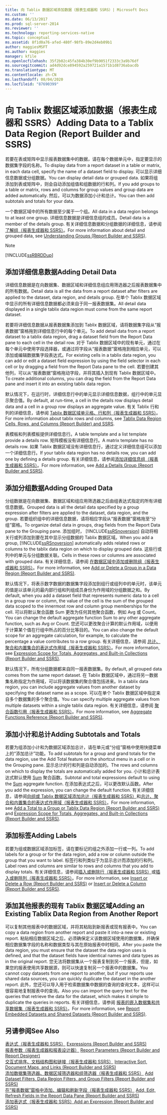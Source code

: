 ```yaml
---
title: 向 Tablix 数据区域添加数据（报表生成器和 SSRS）| Microsoft Docs
ms.custom: ''
ms.date: 06/13/2017
ms.prod: sql-server-2014
ms.reviewer: ''
ms.technology: reporting-services-native
ms.topic: conceptual
ms.assetid: 8f1d0a76-afed-480f-98fb-89e2d4eb09b1
author: maggiesMSFT
ms.author: maggies
manager: kfile
ms.openlocfilehash: 35f2b02c45fa384b30ef9b9051f2333c3a9b76df
ms.sourcegitcommit: ad4d92dce894592a259721a1571b1d8736abacdb
ms.translationtype: MT
ms.contentlocale: zh-CN
ms.lasthandoff: 08/04/2020
ms.locfileid: "87690399"
---
```

# <a name="adding-data-to-a-tablix-data-region-report-builder-and-ssrs"></a><span data-ttu-id="54e02-102">向 Tablix 数据区域添加数据（报表生成器和 SSRS）</span><span class="sxs-lookup"><span data-stu-id="54e02-102">Adding Data to a Tablix Data Region (Report Builder and SSRS)</span></span>
  <span data-ttu-id="54e02-103">若要在表或矩阵中显示报表数据集中的数据，请在每个数据单元中，指定要显示的数据集字段的名称。</span><span class="sxs-lookup"><span data-stu-id="54e02-103">To display data from a report dataset in a table or matrix, in each data cell, specify the name of a dataset field to display.</span></span> <span data-ttu-id="54e02-104">可以显示详细信息数据或分组数据。</span><span class="sxs-lookup"><span data-stu-id="54e02-104">You can display detail data or grouped data.</span></span> <span data-ttu-id="54e02-105">如果将组添加到表或矩阵中，则会自动添加组值和组数据的行和列。</span><span class="sxs-lookup"><span data-stu-id="54e02-105">If you add groups to a table or matrix, rows and columns for group values and group data are added automatically.</span></span> <span data-ttu-id="54e02-106">然后，可以为数据添加小计和总计。</span><span class="sxs-lookup"><span data-stu-id="54e02-106">You can then add subtotals and totals for your data.</span></span>  
  
 <span data-ttu-id="54e02-107">一个数据区域中的所有数据至少属于一个组。</span><span class="sxs-lookup"><span data-stu-id="54e02-107">All data in a data region belongs to at least one group.</span></span> <span data-ttu-id="54e02-108">详细信息数据是详细信息组的成员。</span><span class="sxs-lookup"><span data-stu-id="54e02-108">Detail data is a member of the details group.</span></span> <span data-ttu-id="54e02-109">有关详细信息数据和分组数据的详细信息，请参阅[了解组（报表生成器和 SSRS）](understanding-groups-report-builder-and-ssrs.md)。</span><span class="sxs-lookup"><span data-stu-id="54e02-109">For more information about detail and grouped data, see [Understanding Groups &#40;Report Builder and SSRS&#41;](understanding-groups-report-builder-and-ssrs.md).</span></span>  
  
> [!NOTE]  
>  [!INCLUDE[ssRBRDDup](../../includes/ssrbrddup-md.md)]  
  
## <a name="adding-detail-data"></a><span data-ttu-id="54e02-110">添加详细信息数据</span><span class="sxs-lookup"><span data-stu-id="54e02-110">Adding Detail Data</span></span>  
 <span data-ttu-id="54e02-111">详细信息数据是在向数据集、数据区域和详细信息组应用筛选器之后报表数据集中的所有数据。</span><span class="sxs-lookup"><span data-stu-id="54e02-111">Detail data is all the data from a report dataset after filters are applied to the dataset, data region, and details group.</span></span> <span data-ttu-id="54e02-112">在单个 Tablix 数据区域中显示的所有详细信息数据都必须来自于同一报表数据集。</span><span class="sxs-lookup"><span data-stu-id="54e02-112">All detail data displayed in a single tablix data region must come from the same report dataset.</span></span>  
  
 <span data-ttu-id="54e02-113">若要将详细信息数据从报表数据集添加到 Tablix 数据区域，请将数据集字段从“报表数据”窗格拖到详细信息行中的每个单元。</span><span class="sxs-lookup"><span data-stu-id="54e02-113">To add detail data from a report dataset to a tablix data region, drag a dataset field from the Report Data pane to each cell in the detail row.</span></span> <span data-ttu-id="54e02-114">对于 Tablix 数据区域中的现有单元，通过在每个单元中使用字段选择器，或通过将字段从“报表数据”窗格拖到相应单元，可以添加或编辑数据集字段表达式。</span><span class="sxs-lookup"><span data-stu-id="54e02-114">For existing cells in a tablix data region, you can add or edit a dataset field expression by using the field selector in each cell or by dragging a field from the Report Data pane to the cell.</span></span> <span data-ttu-id="54e02-115">若要创建其他列，可以从“报表数据”窗格拖动字段，并将其插入到现有 Tablix 数据区域中。</span><span class="sxs-lookup"><span data-stu-id="54e02-115">To create additional columns, you can drag the field from the Report Data pane and insert it into an existing tablix data region.</span></span>  
  
 <span data-ttu-id="54e02-116">默认情况下，在运行时，详细信息行中的单元显示详细信息数据，组行中的单元显示聚合值。</span><span class="sxs-lookup"><span data-stu-id="54e02-116">By default, at run-time, a cell in the details row displays detail data and a cell in a group row displays an aggregate value.</span></span> <span data-ttu-id="54e02-117">有关 Tablix 行和列的详细信息，请参阅 [Tablix 数据区域单元格、行和列（报表生成器和 SSRS）](tablix-data-region-cells-rows-and-columns-report-builder-and-ssrs.md)。</span><span class="sxs-lookup"><span data-stu-id="54e02-117">For more information about tablix rows and columns, see [Tablix Data Region Cells, Rows, and Columns &#40;Report Builder&#41; and SSRS](tablix-data-region-cells-rows-and-columns-report-builder-and-ssrs.md).</span></span>  
  
 <span data-ttu-id="54e02-118">表模板和列表模板提供详细信息行。</span><span class="sxs-lookup"><span data-stu-id="54e02-118">A table template and a list template provide a details row.</span></span> <span data-ttu-id="54e02-119">矩阵模板没有详细信息行。</span><span class="sxs-lookup"><span data-stu-id="54e02-119">A matrix template has no details row.</span></span> <span data-ttu-id="54e02-120">如果 Tablix 数据区域没有详细信息行，通过定义详细信息组可以添加一个详细信息行。</span><span class="sxs-lookup"><span data-stu-id="54e02-120">If your tablix data region has no details row, you can add one by defining a details group.</span></span> <span data-ttu-id="54e02-121">有关详细信息，请参阅[添加详细信息组（报表生成器和 SSRS）](add-a-details-group-report-builder-and-ssrs.md)。</span><span class="sxs-lookup"><span data-stu-id="54e02-121">For more information, see [Add a Details Group &#40;Report Builder and SSRS&#41;](add-a-details-group-report-builder-and-ssrs.md).</span></span>  
  
## <a name="adding-grouped-data"></a><span data-ttu-id="54e02-122">添加分组数据</span><span class="sxs-lookup"><span data-stu-id="54e02-122">Adding Grouped Data</span></span>  
 <span data-ttu-id="54e02-123">分组数据是在向数据集、数据区域和组应用筛选器之后由组表达式指定的所有详细信息数据。</span><span class="sxs-lookup"><span data-stu-id="54e02-123">Grouped data is all the detail data specified by a group expression after filters are applied to the dataset, data region, and the group.</span></span> <span data-ttu-id="54e02-124">若要组织组中的详细信息数据，请将相应字段从“报表数据”窗格拖至“分组”窗格。</span><span class="sxs-lookup"><span data-stu-id="54e02-124">To organize detail data in groups, drag fields from the Report Data pane to the Grouping pane.</span></span> <span data-ttu-id="54e02-125">添加组时， [!INCLUDE[ssRSnoversion](../../includes/ssrsnoversion-md.md)] 自动将相关行或列添加到要在其中显示分组数据的 Tablix 数据区域。</span><span class="sxs-lookup"><span data-stu-id="54e02-125">When you add a group, [!INCLUDE[ssRSnoversion](../../includes/ssrsnoversion-md.md)] automatically adds related rows or columns to the tablix data region on which to display grouped data.</span></span> <span data-ttu-id="54e02-126">这些行或列中的单元与分组数据关联。</span><span class="sxs-lookup"><span data-stu-id="54e02-126">Cells in these rows or columns are associated with grouped data.</span></span> <span data-ttu-id="54e02-127">有关详细信息，请参阅 [在数据区域中添加或删除组（报表生成器和 SSRS）](add-or-delete-a-group-in-a-data-region-report-builder-and-ssrs.md)。</span><span class="sxs-lookup"><span data-stu-id="54e02-127">For more information, see [Add or Delete a Group in a Data Region &#40;Report Builder and SSRS&#41;](add-or-delete-a-group-in-a-data-region-report-builder-and-ssrs.md).</span></span>  
  
 <span data-ttu-id="54e02-128">默认情况下，将表示数字数据的数据集字段添加到组行或组列中的单元时，该单元的值是以该单元的最内部行组和列组成员身份为作用域的分组数据之和。</span><span class="sxs-lookup"><span data-stu-id="54e02-128">By default, when you add a dataset field that represents numeric data to a cell in a group row or column, the value of the cell is the sum of the grouped data scoped to the innermost row and column group memberships for the cell.</span></span> <span data-ttu-id="54e02-129">可以将默认聚合函数 Sum 更改为任何其他聚合函数，例如 Avg 或 Count。</span><span class="sxs-lookup"><span data-stu-id="54e02-129">You can change the default aggregate function Sum to any other aggregate function, such as Avg or Count.</span></span> <span data-ttu-id="54e02-130">您还可以更改聚合计算的默认作用域，以便用于计算某个值在行组中所占的百分比等目的。</span><span class="sxs-lookup"><span data-stu-id="54e02-130">You can also change the default scope for an aggregate calculation, for example, to calculate the percentage a value contributes to a row group.</span></span> <span data-ttu-id="54e02-131">有关详细信息，请参阅 [总计、聚合和内置集合的表达式作用域（报表生成器和 SSRS）](expression-scope-for-totals-aggregates-and-built-in-collections.md)。</span><span class="sxs-lookup"><span data-stu-id="54e02-131">For more information, see [Expression Scope for Totals, Aggregates, and Built-in Collections &#40;Report Builder and SSRS&#41;](expression-scope-for-totals-aggregates-and-built-in-collections.md).</span></span>  
  
 <span data-ttu-id="54e02-132">默认情况下，所有分组数据都来自同一报表数据集。</span><span class="sxs-lookup"><span data-stu-id="54e02-132">By default, all grouped data comes from the same report dataset.</span></span> <span data-ttu-id="54e02-133">在 Tablix 数据区域中，通过将另一数据集名称指定为作用域，可以将该数据集的聚合值包括进来。</span><span class="sxs-lookup"><span data-stu-id="54e02-133">In a tablix data region, you can include aggregate values from another dataset by specifying the dataset name as a scope.</span></span> <span data-ttu-id="54e02-134">可以在单个 Tablix 数据区域中指定来自多个数据集的多个聚合值。</span><span class="sxs-lookup"><span data-stu-id="54e02-134">You can specify multiple aggregate values from multiple datasets within a single tablix data region.</span></span> <span data-ttu-id="54e02-135">有关详细信息，请参阅 [聚合函数引用（报表生成器和 SSRS）](report-builder-functions-aggregate-functions-reference.md)。</span><span class="sxs-lookup"><span data-stu-id="54e02-135">For more information, see [Aggregate Functions Reference &#40;Report Builder and SSRS&#41;](report-builder-functions-aggregate-functions-reference.md).</span></span>  
  
## <a name="adding-subtotals-and-totals"></a><span data-ttu-id="54e02-136">添加小计和总计</span><span class="sxs-lookup"><span data-stu-id="54e02-136">Adding Subtotals and Totals</span></span>  
 <span data-ttu-id="54e02-137">若要为组添加小计和为数据区域添加总计，请在单元或“分组”窗格中使用快捷菜单上的“添加总计”功能。</span><span class="sxs-lookup"><span data-stu-id="54e02-137">To add subtotals for a group and grand totals for the data region, use the Add Total feature on the shortcut menu in a cell or in the Grouping pane.</span></span> <span data-ttu-id="54e02-138">显示总计的行和列是自动添加的。</span><span class="sxs-lookup"><span data-stu-id="54e02-138">The rows and columns on which to display the totals are automatically added for you.</span></span> <span data-ttu-id="54e02-139">小计和总计表达式默认使用 [Sum](report-builder-functions-sum-function.md) 聚合函数。</span><span class="sxs-lookup"><span data-stu-id="54e02-139">Subtotal and total expressions default to using the [Sum](report-builder-functions-sum-function.md) aggregate function.</span></span> <span data-ttu-id="54e02-140">在添加表达式之后，可以更改默认函数。</span><span class="sxs-lookup"><span data-stu-id="54e02-140">After you add the expression, you can change the default function.</span></span> <span data-ttu-id="54e02-141">有关详细信息，请参阅[向组或 Tablix 数据区域添加总计（报表生成器和 SSRS）](add-a-total-to-a-group-or-tablix-data-region-report-builder-and-ssrs.md)和[总计、聚合和内置集合的表达式作用域（报表生成器和 SSRS）](expression-scope-for-totals-aggregates-and-built-in-collections.md)。</span><span class="sxs-lookup"><span data-stu-id="54e02-141">For more information, see [Add a Total to a Group or Tablix Data Region &#40;Report Builder and SSRS&#41;](add-a-total-to-a-group-or-tablix-data-region-report-builder-and-ssrs.md) and [Expression Scope for Totals, Aggregates, and Built-in Collections &#40;Report Builder and SSRS&#41;](expression-scope-for-totals-aggregates-and-built-in-collections.md).</span></span>  
  
## <a name="adding-labels"></a><span data-ttu-id="54e02-142">添加标签</span><span class="sxs-lookup"><span data-stu-id="54e02-142">Adding Labels</span></span>  
 <span data-ttu-id="54e02-143">若要为组或数据区域添加标签，请在要标记的组之外添加一行或一列。</span><span class="sxs-lookup"><span data-stu-id="54e02-143">To add labels for a group or for the data region, add a row or column outside the group that you want to label.</span></span> <span data-ttu-id="54e02-144">标签行和列类似于为显示总计而添加的行和列。</span><span class="sxs-lookup"><span data-stu-id="54e02-144">Label rows and columns are similar to rows and columns that you add to display totals.</span></span> <span data-ttu-id="54e02-145">有关详细信息，请参阅[插入或删除行（报表生成器和 SSRS）](insert-or-delete-a-row-report-builder-and-ssrs.md)或[插入或删除列（报表生成器和 SSRS）](insert-or-delete-a-column-report-builder-and-ssrs.md)。</span><span class="sxs-lookup"><span data-stu-id="54e02-145">For more information, see [Insert or Delete a Row &#40;Report Builder and SSRS&#41;](insert-or-delete-a-row-report-builder-and-ssrs.md) or [Insert or Delete a Column &#40;Report Builder and SSRS&#41;](insert-or-delete-a-column-report-builder-and-ssrs.md).</span></span>  
  
## <a name="adding-an-existing-tablix-data-region-from-another-report"></a><span data-ttu-id="54e02-146">添加其他报表的现有 Tablix 数据区域</span><span class="sxs-lookup"><span data-stu-id="54e02-146">Adding an Existing Tablix Data Region from Another Report</span></span>  
 <span data-ttu-id="54e02-147">可以复制其他报表中的数据区域，并将其粘贴到新报表或现有报表中。</span><span class="sxs-lookup"><span data-stu-id="54e02-147">You can copy a data region from another report and paste it into-a new or existing report.</span></span> <span data-ttu-id="54e02-148">粘贴相应数据区域之后，必须确保定义该数据区域使用的数据集，并确保相应数据集字段的名称和数据类型与其在原始报表中时相同。</span><span class="sxs-lookup"><span data-stu-id="54e02-148">After you paste the data region, you must ensure that the dataset the data region uses is defined, and that the dataset fields have identical names and data types as in the original report.</span></span> <span data-ttu-id="54e02-149">您无法将数据集从一个报表复制到另一个报表，但是，如果您的报表使用共享数据源，则可以快速复制另一个报表中的数据集。</span><span class="sxs-lookup"><span data-stu-id="54e02-149">You cannot copy datasets from one report to another, but if your reports use shared data sources, you can quickly duplicate the dataset in the another report.</span></span> <span data-ttu-id="54e02-150">此外，您还可以导入用于检索数据集中数据的查询的查询文本，这样可以很容易地复制报表中的查询。</span><span class="sxs-lookup"><span data-stu-id="54e02-150">Also you can import the query text for the queries that retrieve the data for the dataset, which makes it simple to duplicate the queries in reports.</span></span> <span data-ttu-id="54e02-151">有关详细信息，请参阅 [报表的嵌入数据集和共享数据集（报表生成器和 SSRS）](../report-data/report-embedded-datasets-and-shared-datasets-report-builder-and-ssrs.md)。</span><span class="sxs-lookup"><span data-stu-id="54e02-151">For more information, see [Report Embedded Datasets and Shared Datasets &#40;Report Builder and SSRS&#41;](../report-data/report-embedded-datasets-and-shared-datasets-report-builder-and-ssrs.md).</span></span>  
  
## <a name="see-also"></a><span data-ttu-id="54e02-152">另请参阅</span><span class="sxs-lookup"><span data-stu-id="54e02-152">See Also</span></span>  
 <span data-ttu-id="54e02-153">[表达式（报表生成器和 SSRS）](expressions-report-builder-and-ssrs.md) </span><span class="sxs-lookup"><span data-stu-id="54e02-153">[Expressions &#40;Report Builder and SSRS&#41;](expressions-report-builder-and-ssrs.md) </span></span>  
 <span data-ttu-id="54e02-154">[报表参数（报表生成器和报表设计器）](report-parameters-report-builder-and-report-designer.md) </span><span class="sxs-lookup"><span data-stu-id="54e02-154">[Report Parameters &#40;Report Builder and Report Designer&#41;](report-parameters-report-builder-and-report-designer.md) </span></span>  
 <span data-ttu-id="54e02-155">[交互式排序、文档结构图和链接（报表生成器和 SSRS）](interactive-sort-document-maps-and-links-report-builder-and-ssrs.md) </span><span class="sxs-lookup"><span data-stu-id="54e02-155">[Interactive Sort, Document Maps, and Links &#40;Report Builder and SSRS&#41;](interactive-sort-document-maps-and-links-report-builder-and-ssrs.md) </span></span>  
 <span data-ttu-id="54e02-156">[添加数据集筛选器、数据区域筛选器和组筛选器（报表生成器和 SSRS）](add-dataset-filters-data-region-filters-and-group-filters.md) </span><span class="sxs-lookup"><span data-stu-id="54e02-156">[Add Dataset Filters, Data Region Filters, and Group Filters &#40;Report Builder and SSRS&#41;](add-dataset-filters-data-region-filters-and-group-filters.md) </span></span>  
 <span data-ttu-id="54e02-157">[在“报表数据”窗格中添加、编辑和刷新字段（报表生成器和 SSRS）](../report-data/add-edit-refresh-fields-in-the-report-data-pane-report-builder-and-ssrs.md) </span><span class="sxs-lookup"><span data-stu-id="54e02-157">[Add, Edit, Refresh Fields in the Report Data Pane &#40;Report Builder and SSRS&#41;](../report-data/add-edit-refresh-fields-in-the-report-data-pane-report-builder-and-ssrs.md) </span></span>  
 [<span data-ttu-id="54e02-158">添加表达式（报表生成器和 SSRS）</span><span class="sxs-lookup"><span data-stu-id="54e02-158">Add an Expression &#40;Report Builder and SSRS&#41;</span></span>](add-an-expression-report-builder-and-ssrs.md)  
  
  
